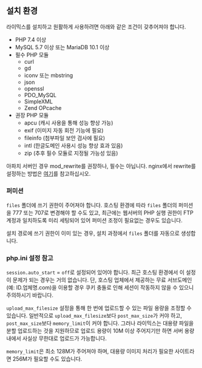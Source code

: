 설치 환경
---------

라이믹스를 설치하고 원활하게 사용하려면 아래와 같은 조건이 갖추어져야 합니다.

  - PHP 7.4 이상
  - MySQL 5.7 이상 또는 MariaDB 10.1 이상
  - 필수 PHP 모듈
    - curl
    - gd
    - iconv 또는 mbstring
    - json
    - openssl
    - PDO_MySQL
    - SimpleXML
    - Zend OPcache
  - 권장 PHP 모듈
    - apcu (캐시 사용을 통해 성능 향상 가능)
    - exif (이미지 자동 회전 기능에 필요)
    - fileinfo (첨부파일 보안 검사에 필요)
    - intl (한글도메인 사용시 성능 향상 효과 있음)
    - zip (추후 필수 모듈로 지정될 가능성 있음)

아파치 서버인 경우 mod_rewrite를 권장하나, 필수는 아닙니다.
nginx에서 rewrite를 설정하는 방법은 [여기](nginx.md)를 참고하십시오.

### 퍼미션

`files` 폴더에 쓰기 권한이 주어져야 합니다.
호스팅 환경에 따라 `files` 폴더의 퍼미션을 777 또는 707로 변경해야 할 수도 있고,
최근에는 웹서버의 PHP 실행 권한이 FTP 계정과 일치하도록 미리 세팅되어 있어
퍼미션 조정이 필요없는 경우도 있습니다.

설치 경로에 쓰기 권한이 이미 있는 경우, 설치 과정에서 `files` 폴더를 자동으로 생성합니다.

### php.ini 설정 참고

`session.auto_start` = `off`로 설정되어 있어야 합니다.
최근 호스팅 환경에서 이 설정이 문제가 되는 경우는 거의 없습니다.
단, 호스팅 업체에서 제공하는 무료 서브도메인(예: ID.업체명.com)을 이용할 경우
쿠키 충돌로 인해 세션이 작동하지 않을 수 있으니 주의하시기 바랍니다.

`upload_max_filesize` 설정을 통해 한 번에 업로드할 수 있는 파일 용량을 조정할 수 있습니다.
일반적으로 `upload_max_filesize`보다 `post_max_size`가 커야 하고, `post_max_size`보다 `memory_limit`이 커야 합니다.
그러나 라이믹스는 대용량 파일을 분할 업로드하는 것을 지원하므로 업로드 용량이 10M 이상 주어지기만 하면
서버 용량 내에서 사실상 무한대로 업로드가 가능합니다.

`memory_limit`은 최소 128M가 주어져야 하며, 대용량 이미지 처리가 필요한 사이트라면 256M가 필요할 수도 있습니다.
